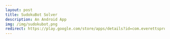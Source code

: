 ```yaml
---
layout: post
title: SudokuBot Solver
description: An Android App
img: /img/sudokubot.png
redirect: https://play.google.com/store/apps/details?id=com.everettsprojects.sudokubotsolver
---
```

